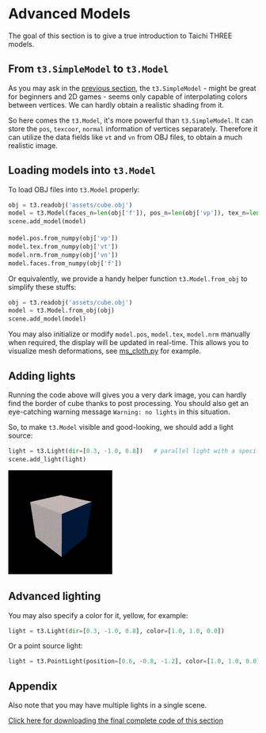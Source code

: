 # Advanced Models

The goal of this section is to give a true introduction to Taichi THREE models.


## From `t3.SimpleModel` to `t3.Model`

As you may ask in the [previous section](loading_models.md), the `t3.SimpleModel` - might be great for beginners and 2D games - seems only capable of interpolating colors between vertices. We can hardly obtain a realistic shading from it.

So here comes the `t3.Model`, it's more powerful than `t3.SimpleModel`. It can store the `pos`, `texcoor`, `normal` information of vertices separately.
Therefore it can utilize the data fields like `vt` and `vn` from OBJ files, to obtain a much realistic image.

## Loading models into `t3.Model`

To load OBJ files into `t3.Model` properly:

```py
obj = t3.readobj('assets/cube.obj')
model = t3.Model(faces_n=len(obj['f']), pos_n=len(obj['vp']), tex_n=len(obj['vt']), nrm_n=len(obj['vn']))
scene.add_model(model)

model.pos.from_numpy(obj['vp'])
model.tex.from_numpy(obj['vt'])
model.nrm.from_numpy(obj['vn'])
model.faces.from_numpy(obj['f'])
```

Or equivalently, we provide a handy helper function `t3.Model.from_obj` to simplify these stuffs:
```py
obj = t3.readobj('assets/cube.obj')
model = t3.Model.from_obj(obj)
scene.add_model(model)
```

You may also initialize or modify `model.pos`, `model.tex`, `model.nrm` manually when required, the display will be updated in real-time.
This allows you to visualize mesh deformations, see [ms_cloth.py](https://github.com/taichi-dev/taichi_three/blob/master/examples/ms_cloth.py) for example.


## Adding lights

Running the code above will gives you a very dark image, you can hardly find the border of cube thanks to post processing.
You should also get an eye-catching warning message `Warning: no lights` in this situation.

So, to make `t3.Model` visible and good-looking, we should add a light source:

```py
light = t3.Light(dir=[0.3, -1.0, 0.8])   # parallel light with a specific direction
scene.add_light(light)
```

![2_1](2_1.gif)

## Advanced lighting

You may also specify a color for it, yellow, for example:

```py
light = t3.Light(dir=[0.3, -1.0, 0.8], color=[1.0, 1.0, 0.0])
```

Or a point source light:

```py
light = t3.PointLight(position=[0.6, -0.8, -1.2], color=[1.0, 1.0, 0.0])
```

## Appendix

Also note that you may have multiple lights in a single scene.

[Click here for downloading the final complete code of this section](/advanced_models.py)